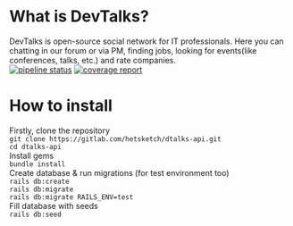 # What is DevTalks?
DevTalks is open-source social network for IT professionals. Here you can chatting in our forum or via PM, finding jobs, looking for events(like conferences, talks, etc.) and rate companies.  
[![pipeline status](https://gitlab.com/hetsketch/dtalks-api/badges/master/pipeline.svg)](https://gitlab.com/hetsketch/dtalks-api/commits/master) [![coverage report](https://gitlab.com/hetsketch/dtalks-api/badges/master/coverage.svg)](https://gitlab.com/hetsketch/dtalks-api/commits/master)
# How to install
Firstly, clone the repository  
`git clone https://gitlab.com/hetsketch/dtalks-api.git`  
`cd dtalks-api`  
Install gems  
`bundle install`  
Create database & run migrations (for test environment too)  
`rails db:create`  
`rails db:migrate`  
`rails db:migrate RAILS_ENV=test`  
Fill database with seeds  
`rails db:seed`
